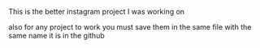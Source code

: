 This is the better instagram project I was working on

also for any project to work you must save them in the same file with the same name it is in the github

